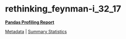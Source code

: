 # rethinking_feynman-i_32_17

[**Pandas Profiling Report**](https://epistasislab.github.io/pmlb/profile/rethinking_feynman-i_32_17.html)

[Metadata](metadata.yaml) | [Summary Statistics](summary_stats.tsv)

